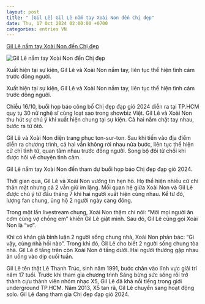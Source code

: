 ```yaml
---
layout: post
title: " [Gil Lê] Gil Lê nắm tay Xoài Non đến Chị đẹp"
date: Thu, 17 Oct 2024 02:00:00 +0700
categories: entries VN
---
```

[Gil Lê nắm tay Xoài Non đến Chị đẹp](https://znews.vn/gil-le-nam-tay-xoai-non-den-chi-dep-post1504559.html)

![Gil Lê nắm tay Xoài Non đến Chị đẹp](https://photo.znews.vn/w1250/Uploaded/wpdhnwhnw/2024_10_16/be.jpg)

Xuất hiện tại sự kiện, Gil Lê và Xoài Non nắm tay, liên tục thể hiện tình cảm trước đông người.

Xuất hiện tại sự kiện, Gil Lê và Xoài Non nắm tay, liên tục thể hiện tình cảm trước đông người.

Chiều 16/10, buổi họp báo công bố Chị đẹp đạp gió 2024 diễn ra tại TP.HCM quy tụ 30 nữ nghệ sĩ cùng loạt sao trong showbiz Việt. Gil Lê và Xoài Non thu hút sự chú ý khi xuất hiện chung tại sự kiện. Cả hai nắm chặt tay nhau, bước ra từ ôtô.

Gil Lê và Xoài Non diện trang phục ton-sur-ton. Sau khi tiến vào địa điểm diễn ra chương trình, cả hai vẫn không rời nhau nửa bước, liên tục thể hiện cử chỉ tình tứ, quan tâm nhau trước đông người. Song bộ đôi từ chối khi được hỏi về chuyện tình cảm.

Gil Lê nắm tay Xoài Non đến tham dự buổi họp báo Chị đẹp đạp gió 2024.

Thời gian qua, Gil Lê và Xoài Non vướng tin hẹn hò. Họ thể hiện nhiều cử chỉ thân mật nhưng cả 2 vẫn giữ im lặng. Mối quan hệ giữa Xoài Non và Gil Lê được chú ý từ đầu tháng 7 khi hai người xuất hiện cùng nhau. Kể từ đó, lượng fan chung, ủng hộ 2 người ngày càng đông.

Trong một lần livestream chung, Xoài Non thậm chí nói: “Mời mọi người ăn cơm cùng vợ chồng em” khiến Gil Lê giật mình. Sau đó, Gil Lê cũng gọi Xoài Non là “vợ”.

Khi có khán giả bình luận 2 người sống chung nhà, Xoài Non phản bác: “Gì vậy, cùng nhà hồi nào”. Trong khi đó, Gil Lê cho biết 2 người sống chung tòa nhà. Gil Lê ở tầng trên còn Xoài Non ở tầng dưới. Hai người thường gặp nhau ăn uống vào dịp cuối tuần.

Gil Lê tên thật Lê Thanh Trúc, sinh năm 1991, bước chân vào lĩnh vực giải trí năm 17 tuổi. Trước khi tham gia chương trình Sáng bừng sức sống rồi trở thành cựu thành viên nhóm nhạc X5, Gil Lê đã khá nổi tiếng trong giới underground TP.HCM. Năm 2013, X5 tan rã, Gil Lê chuyển sang hoạt động solo. Gil Lê đang tham gia Chị đẹp đạp gió 2024.

